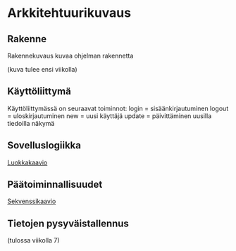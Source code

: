 # Arkkitehtuurikuvaus

## Rakenne

Rakennekuvaus kuvaa ohjelman rakennetta

(kuva tulee ensi viikolla)

## Käyttöliittymä

Käyttöliittymässä on seuraavat toiminnot:
login = sisäänkirjautuminen
logout = uloskirjautuminen
new = uusi käyttäjä
update = päivittäminen uusilla tiedoilla näkymä

## Sovelluslogiikka

[Luokkakaavio](https://github.com/forstjoh/ot-harjoitusty-/blob/master/Opintojenseurantajarjestelma/luokkakaavio.png)


## Päätoiminnallisuudet

[Sekvenssikaavio](https://github.com/forstjoh/ot-harjoitusty-/blob/master/Opintojenseurantajarjestelma/sekvenssikaavio.png)

## Tietojen pysyväistallennus 

(tulossa viikolla 7)
